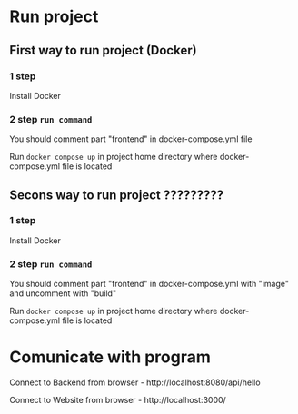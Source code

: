 # Run project

## First way to run project (Docker)

### 1 step

Install Docker

### 2 step `run command `

You should comment part "frontend" in docker-compose.yml file

Run `docker compose up` in project home directory where docker-compose.yml file is located

## Secons way to run project ?????????

### 1 step

Install Docker

### 2 step `run command `

You should comment part "frontend" in docker-compose.yml with "image"
and uncomment with "build"

Run `docker compose up` in project home directory where docker-compose.yml file is located

# Comunicate with program

Connect to Backend from browser - http://localhost:8080/api/hello

Connect to Website from browser - http://localhost:3000/
